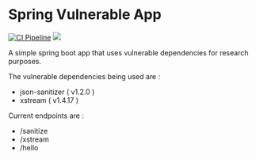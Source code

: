 # Spring Vulnerable App 

[![CI Pipeline](https://github.com/ayoubeddafali/test-java-project/actions/workflows/build.yaml/badge.svg?branch=main)](https://github.com/ayoubeddafali/test-java-project/actions/workflows/build.yaml) ![](https://byob.yarr.is/ayoubeddafali/test-java-project/arvos)

A simple spring boot app that uses vulnerable dependencies for research purposes.

The vulnerable dependencies being used are : 

- json-sanitizer ( v1.2.0 )
- xstream ( v1.4.17 )

Current endpoints are : 

- /sanitize
- /xstream 
- /hello
